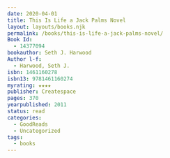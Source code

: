 ```yaml
---
date: 2020-04-01
title: This Is Life a Jack Palms Novel
layout: layouts/books.njk
permalink: /books/this-is-life-a-jack-palms-novel/
Book Id:
  - 14377094
bookauthor: Seth J. Harwood
Author l-f:
  - Harwood, Seth J.
isbn: 1461160278
isbn13: 9781461160274
myrating: ★★★★
publisher: Createspace
pages: 370
yearpublished: 2011
status: read
categories:
  - GoodReads
  - Uncategorized
tags:
  - books
---
```

